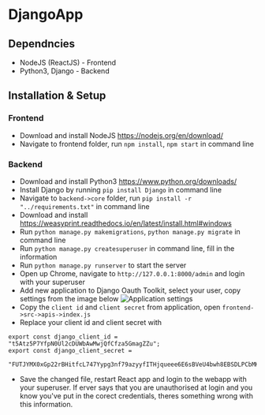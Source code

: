 # DjangoApp

## Dependncies
* NodeJS (ReactJS) - Frontend
* Python3, Django - Backend

## Installation & Setup
### Frontend
* Download and install NodeJS https://nodejs.org/en/download/
* Navigate to frontend folder, run `npm install`, `npm start` in command line
### Backend
* Download and install Python3 https://www.python.org/downloads/
* Install Django by running `pip install Django` in command line
* Navigate to `backend->core` folder, run `pip install -r "../requirements.txt"` in command line
* Download and install https://weasyprint.readthedocs.io/en/latest/install.html#windows
* Run `python manage.py makemigrations`, `python manage.py migrate` in command line
* Run `python manage.py createsuperuser` in command line, fill in the information
* Run `python manage.py runserver` to start the server
* Open up Chrome, navigate to `http://127.0.0.1:8000/admin` and login with your superuser
* Add new application to Django Oauth Toolkit, select your user, copy settings from the image below
![Application settings](https://i.imgur.com/M7frBEh.png)
* Copy the `client id` and `client secret` from application, open `frontend->src->apis->index.js`
* Replace your client id and client secret with 
```
export const django_client_id = "t5Atz5P7YfpN0Ul2cDUWbAwMwjQfCfza5GmagZZu";
export const django_client_secret =
  "FUTJYMX0xGp22rBHitfcL747Yypg3nf79azyyfITHjqueee6E6sBVeU4bwh8EBSDLPCbMKlTHTBasrvLw7tQxVullWYPY505OYI6qDMXNEM16gBp4GCcrlp5D5vb2T6N";
```
* Save the changed file, restart React app and login to the webapp with your superuser. 
If erver says that you are unauthorised at login and you know you've put in the corect credentials, theres something wrong with this information.
